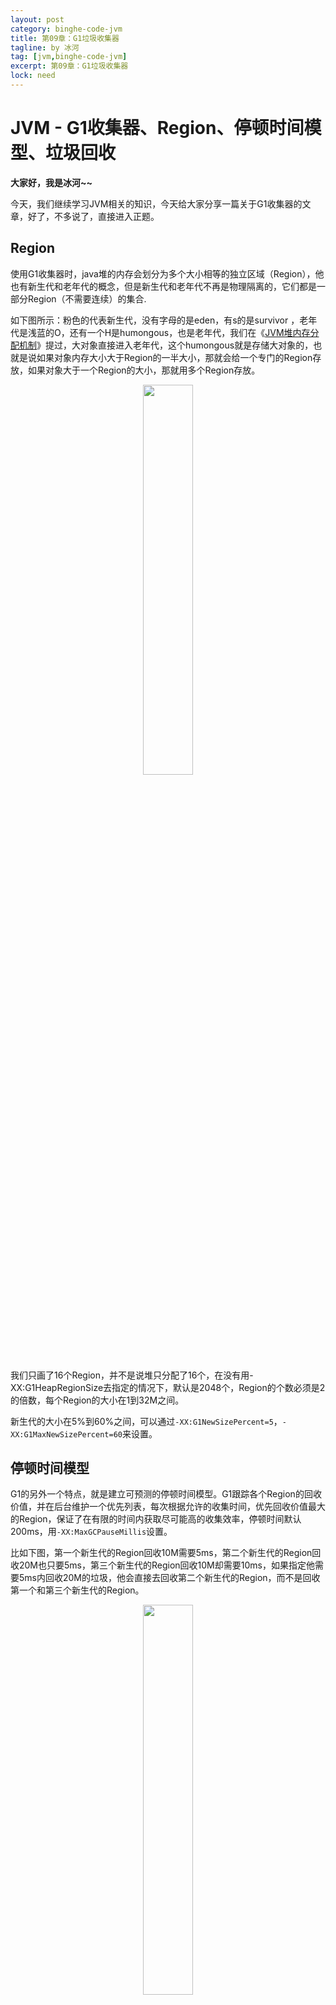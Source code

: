 ```yaml
---
layout: post
category: binghe-code-jvm
title: 第09章：G1垃圾收集器
tagline: by 冰河
tag: [jvm,binghe-code-jvm]
excerpt: 第09章：G1垃圾收集器
lock: need
---
```


# JVM - G1收集器、Region、停顿时间模型、垃圾回收

**大家好，我是冰河~~**

今天，我们继续学习JVM相关的知识，今天给大家分享一篇关于G1收集器的文章，好了，不多说了，直接进入正题。

## Region

使用G1收集器时，java堆的内存会划分为多个大小相等的独立区域（Region），他也有新生代和老年代的概念，但是新生代和老年代不再是物理隔离的，它们都是一部分Region（不需要连续）的集合.

如下图所示：粉色的代表新生代，没有字母的是eden，有s的是survivor ，老年代是浅蓝的O，还有一个H是humongous，也是老年代，我们在《[JVM堆内存分配机制](https://binghe.gitcode.host/md/core/jvm/2022-04-18-005-JVM%E5%A0%86%E5%86%85%E5%AD%98%E5%88%86%E9%85%8D.html)》提过，大对象直接进入老年代，这个humongous就是存储大对象的，也就是说如果对象内存大小大于Region的一半大小，那就会给一个专门的Region存放，如果对象大于一个Region的大小，那就用多个Region存放。

<div align="center">
    <img src="https://binghe.gitcode.host/assets/images/core/jvm/jvm-2023-07-25-057.png?raw=true" width="40%">
    <br/>
</div>

我们只画了16个Region，并不是说堆只分配了16个，在没有用-XX:G1HeapRegionSize去指定的情况下，默认是2048个，Region的个数必须是2的倍数，每个Region的大小在1到32M之间。

新生代的大小在5%到60%之间，可以通过`-XX:G1NewSizePercent=5`，`-XX:G1MaxNewSizePercent=60`来设置。

## 停顿时间模型

G1的另外一个特点，就是建立可预测的停顿时间模型。G1跟踪各个Region的回收价值，并在后台维护一个优先列表，每次根据允许的收集时间，优先回收价值最大的Region，保证了在有限的时间内获取尽可能高的收集效率，停顿时间默认200ms，用`-XX:MaxGCPauseMillis`设置。

比如下图，第一个新生代的Region回收10M需要5ms，第二个新生代的Region回收20M也只要5ms，第三个新生代的Region回收10M却需要10ms，如果指定他需要5ms内回收20M的垃圾，他会直接去回收第二个新生代的Region，而不是回收第一个和第三个新生代的Region。

<div align="center">
    <img src="https://binghe.gitcode.host/assets/images/core/jvm/jvm-2023-07-25-058.png?raw=true" width="40%">
    <br/>
</div>

## 垃圾回收

### 新生代回收

上面提过，新生代的内存空间最多占用60%，当60%的空间用完的时候，就会触发新生代的回收。新生代的回收是用复制算法的，与之前不同的是，他会考虑到停顿时间。

### 老年代回收

老年代回收分为：**初始标记、并发标记、最终标记、混合回收**。

前面三个阶段跟《[CMS垃圾收集器](https://binghe.gitcode.host/md/core/jvm/2022-04-18-008-JVM-CMS%E5%9E%83%E5%9C%BE%E6%94%B6%E9%9B%86%E5%99%A8.html)》的前面三个类似。

混合回收，是说他并不会仅仅回收老年代的垃圾，也会回收新生代的垃圾，他会根据停顿时间，尽可能的多回收Region。由于在停顿时间内回收的垃圾可能不会很多，所以这个阶段会进行多次的混合回收，默认是8次，可以通过`-XX:G1MixedGCCountTarget`设置。
如果混合回收的时候，发现Region仅占有5%了，那他就会停止回收，不会一直回收8次。

混合回收的基于复制算法的，所以大对象的复制会比较耗时，如果某个老年代的Region超过85%的对象是存活的，那他不会被回收，通过`-XX:G1MixedGCLiveThresholdPercent`设置。

**好了，今天就到这儿吧，我是冰河，我们下期见~~**

## 星球服务

加入星球，你将获得：

1.项目学习：微服务入门必备的SpringCloud  Alibaba实战项目、手写RPC项目—所有大厂都需要的项目【含上百个经典面试题】、深度解析Spring6核心技术—只要学习Java就必须深度掌握的框架【含数十个经典思考题】、Seckill秒杀系统项目—进大厂必备高并发、高性能和高可用技能。

2.框架源码：手写RPC项目—所有大厂都需要的项目【含上百个经典面试题】、深度解析Spring6核心技术—只要学习Java就必须深度掌握的框架【含数十个经典思考题】。

3.硬核技术：深入理解高并发系列（全册）、深入理解JVM系列（全册）、深入浅出Java设计模式（全册）、MySQL核心知识（全册）。

4.技术小册：深入理解高并发编程（第1版）、深入理解高并发编程（第2版）、从零开始手写RPC框架、SpringCloud  Alibaba实战、冰河的渗透实战笔记、MySQL核心知识手册、Spring IOC核心技术、Nginx核心技术、面经手册等。

5.技术与就业指导：提供相关就业辅导和未来发展指引，冰河从初级程序员不断沉淀，成长，突破，一路成长为互联网资深技术专家，相信我的经历和经验对你有所帮助。

冰河的知识星球是一个简单、干净、纯粹交流技术的星球，不吹水，目前加入享5折优惠，价值远超门票。加入星球的用户，记得添加冰河微信：hacker_binghe，冰河拉你进星球专属VIP交流群。

## 星球重磅福利

跟冰河一起从根本上提升自己的技术能力，架构思维和设计思路，以及突破自身职场瓶颈，冰河特推出重大优惠活动，扫码领券进行星球，**直接立减149元，相当于5折，** 这已经是星球最大优惠力度！

<div align="center">
    <img src="https://binghe.gitcode.host/images/personal/xingqiu_149.png?raw=true" width="80%">
    <br/>
</div>

领券加入星球，跟冰河一起学习《SpringCloud Alibaba实战》、《手撸RPC专栏》和《Spring6核心技术》，更有已经上新的《大规模分布式Seckill秒杀系统》，从零开始介绍原理、设计架构、手撸代码。后续更有硬核中间件项目和业务项目，而这些都是你升职加薪必备的基础技能。

**100多元就能学这么多硬核技术、中间件项目和大厂秒杀系统，如果是我，我会买他个终身会员！**

## 其他方式加入星球

* **链接** ：打开链接 [http://m6z.cn/6aeFbs](http://m6z.cn/6aeFbs) 加入星球。
* **回复** ：在公众号 **冰河技术** 回复 **星球** 领取优惠券加入星球。

**特别提醒：** 苹果用户进圈或续费，请加微信 **hacker_binghe** 扫二维码，或者去公众号 **冰河技术** 回复 **星球** 扫二维码加入星球。

## 星球规划

后续冰河还会在星球更新大规模中间件项目和深度剖析核心技术的专栏，目前已经规划的专栏如下所示。

### 中间件项目

* 《大规模分布式定时调度中间件项目实战（非Demo）》：全程手撸代码。
* 《大规模分布式IM（即时通讯）项目实战（非Demo）》：全程手撸代码。
* 《大规模分布式网关项目实战（非Demo）》：全程手撸代码。
* 《手写Redis》：全程手撸代码。
* 《手写JVM》全程手撸代码。

### 超硬核项目

* 《从零落地秒杀系统项目》：全程手撸代码，在阿里云实现压测（**已上新**）。
* 《大规模电商系统商品详情页项目》：全程手撸代码，在阿里云实现压测。
* 其他待规划的实战项目，小伙伴们也可以提一些自己想学的，想一起手撸的实战项目。。。


既然星球规划了这么多内容，那么肯定就会有小伙伴们提出疑问：这么多内容，能更新完吗？我的回答就是：一个个攻破呗，咱这星球干就干真实中间件项目，剖析硬核技术和项目，不做Demo。初衷就是能够让小伙伴们学到真正的核心技术，不再只是简单的做CRUD开发。所以，每个专栏都会是硬核内容，像《SpringCloud Alibaba实战》、《手撸RPC专栏》和《Spring6核心技术》就是很好的示例。后续的专栏只会比这些更加硬核，杜绝Demo开发。

小伙伴们跟着冰河认真学习，多动手，多思考，多分析，多总结，有问题及时在星球提问，相信在技术层面，都会有所提高。将学到的知识和技术及时运用到实际的工作当中，学以致用。星球中不少小伙伴都成为了公司的核心技术骨干，实现了升职加薪的目标。

## 联系冰河

### 加群交流

本群的宗旨是给大家提供一个良好的技术学习交流平台，所以杜绝一切广告！由于微信群人满 100 之后无法加入，请扫描下方二维码先添加作者 “冰河” 微信(hacker_binghe)，备注：`星球编号`。



<div align="center">
    <img src="https://binghe.gitcode.host/images/personal/hacker_binghe.jpg?raw=true" width="180px">
    <div style="font-size: 18px;">冰河微信</div>
    <br/>
</div>



### 公众号

分享各种编程语言、开发技术、分布式与微服务架构、分布式数据库、分布式事务、云原生、大数据与云计算技术和渗透技术。另外，还会分享各种面试题和面试技巧。内容在 **冰河技术** 微信公众号首发，强烈建议大家关注。

<div align="center">
    <img src="https://binghe.gitcode.host/images/personal/ice_wechat.jpg?raw=true" width="180px">
    <div style="font-size: 18px;">公众号：冰河技术</div>
    <br/>
</div>


### 视频号

定期分享各种编程语言、开发技术、分布式与微服务架构、分布式数据库、分布式事务、云原生、大数据与云计算技术和渗透技术。另外，还会分享各种面试题和面试技巧。

<div align="center">
    <img src="https://binghe.gitcode.host/images/personal/ice_video.png?raw=true" width="180px">
    <div style="font-size: 18px;">视频号：冰河技术</div>
    <br/>
</div>



### 星球

加入星球 **[冰河技术](http://m6z.cn/6aeFbs)**，可以获得本站点所有学习内容的指导与帮助。如果你遇到不能独立解决的问题，也可以添加冰河的微信：**hacker_binghe**， 我们一起沟通交流。另外，在星球中不只能学到实用的硬核技术，还能学习**实战项目**！

关注 [冰河技术](https://img-blog.csdnimg.cn/20210426115714643.jpg?raw=true)公众号，回复 `星球` 可以获取入场优惠券。

<div align="center">
    <img src="https://binghe.gitcode.host/images/personal/xingqiu.png?raw=true" width="180px">
    <div style="font-size: 18px;">知识星球：冰河技术</div>
    <br/>
</div>